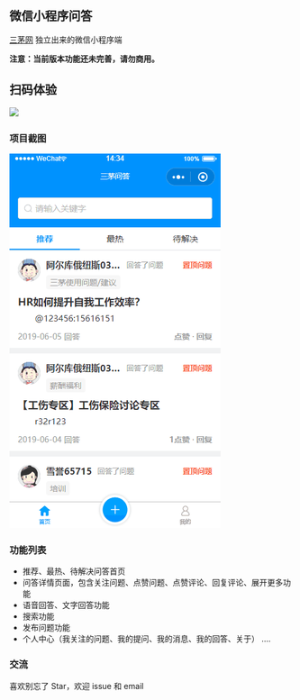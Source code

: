 ## 微信小程序问答
<a href="http://www.hrloo.com/qa">三茅网</a> 独立出来的微信小程序端

**注意：当前版本功能还未完善，请勿商用。**

## 扫码体验

<img src="https://cdn.it120.cc/apifactory/2017/09/15/487409738ebb80c44eda01c46d59b20c.jpg" width="200px">

### 项目截图
![img](https://github.com/lithromantic-Fish/sanmao-wenda/blob/master/images/1.gif)

### 功能列表
+ 推荐、最热、待解决问答首页
+ 问答详情页面，包含关注问题、点赞问题、点赞评论、回复评论、展开更多功能
+ 语音回答、文字回答功能
+ 搜索功能
+ 发布问题功能
+ 个人中心（我关注的问题、我的提问、我的消息、我的回答、关于）
....

### 交流
喜欢别忘了 Star，欢迎 issue 和 email
